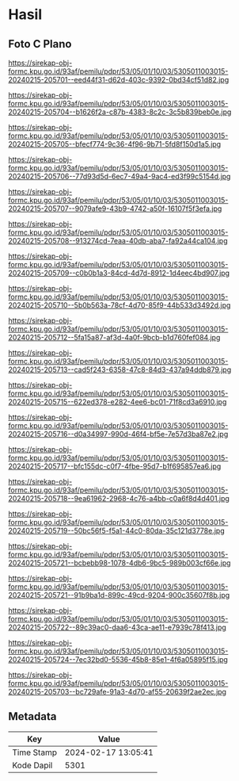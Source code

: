 # Hasil

## Foto C Plano

https://sirekap-obj-formc.kpu.go.id/93af/pemilu/pdpr/53/05/01/10/03/5305011003015-20240215-205701--eed44f31-d62d-403c-9392-0bd34cf51d82.jpg

https://sirekap-obj-formc.kpu.go.id/93af/pemilu/pdpr/53/05/01/10/03/5305011003015-20240215-205704--b1626f2a-c87b-4383-8c2c-3c5b839beb0e.jpg

https://sirekap-obj-formc.kpu.go.id/93af/pemilu/pdpr/53/05/01/10/03/5305011003015-20240215-205705--bfecf774-9c36-4f96-9b71-5fd8f150d1a5.jpg

https://sirekap-obj-formc.kpu.go.id/93af/pemilu/pdpr/53/05/01/10/03/5305011003015-20240215-205706--77d93d5d-6ec7-49a4-9ac4-ed3f99c5154d.jpg

https://sirekap-obj-formc.kpu.go.id/93af/pemilu/pdpr/53/05/01/10/03/5305011003015-20240215-205707--9079afe9-43b9-4742-a50f-16107f5f3efa.jpg

https://sirekap-obj-formc.kpu.go.id/93af/pemilu/pdpr/53/05/01/10/03/5305011003015-20240215-205708--913274cd-7eaa-40db-aba7-fa92a44ca104.jpg

https://sirekap-obj-formc.kpu.go.id/93af/pemilu/pdpr/53/05/01/10/03/5305011003015-20240215-205709--c0b0b1a3-84cd-4d7d-8912-1d4eec4bd907.jpg

https://sirekap-obj-formc.kpu.go.id/93af/pemilu/pdpr/53/05/01/10/03/5305011003015-20240215-205710--5b0b563a-78cf-4d70-85f9-44b533d3492d.jpg

https://sirekap-obj-formc.kpu.go.id/93af/pemilu/pdpr/53/05/01/10/03/5305011003015-20240215-205712--5fa15a87-af3d-4a0f-9bcb-b1d760fef084.jpg

https://sirekap-obj-formc.kpu.go.id/93af/pemilu/pdpr/53/05/01/10/03/5305011003015-20240215-205713--cad5f243-6358-47c8-84d3-437a94ddb879.jpg

https://sirekap-obj-formc.kpu.go.id/93af/pemilu/pdpr/53/05/01/10/03/5305011003015-20240215-205715--622ed378-e282-4ee6-bc01-71f8cd3a6910.jpg

https://sirekap-obj-formc.kpu.go.id/93af/pemilu/pdpr/53/05/01/10/03/5305011003015-20240215-205716--d0a34997-990d-46f4-bf5e-7e57d3ba87e2.jpg

https://sirekap-obj-formc.kpu.go.id/93af/pemilu/pdpr/53/05/01/10/03/5305011003015-20240215-205717--bfc155dc-c0f7-4fbe-95d7-b1f695857ea6.jpg

https://sirekap-obj-formc.kpu.go.id/93af/pemilu/pdpr/53/05/01/10/03/5305011003015-20240215-205718--9ea61962-2968-4c76-a4bb-c0a6f8d4d401.jpg

https://sirekap-obj-formc.kpu.go.id/93af/pemilu/pdpr/53/05/01/10/03/5305011003015-20240215-205719--50bc56f5-f5a1-44c0-80da-35c121d3778e.jpg

https://sirekap-obj-formc.kpu.go.id/93af/pemilu/pdpr/53/05/01/10/03/5305011003015-20240215-205721--bcbebb98-1078-4db6-9bc5-989b003cf66e.jpg

https://sirekap-obj-formc.kpu.go.id/93af/pemilu/pdpr/53/05/01/10/03/5305011003015-20240215-205721--91b9ba1d-899c-49cd-9204-900c35607f8b.jpg

https://sirekap-obj-formc.kpu.go.id/93af/pemilu/pdpr/53/05/01/10/03/5305011003015-20240215-205722--89c39ac0-daa6-43ca-ae11-e7939c78f413.jpg

https://sirekap-obj-formc.kpu.go.id/93af/pemilu/pdpr/53/05/01/10/03/5305011003015-20240215-205724--7ec32bd0-5536-45b8-85e1-4f6a05895f15.jpg

https://sirekap-obj-formc.kpu.go.id/93af/pemilu/pdpr/53/05/01/10/03/5305011003015-20240215-205703--bc729afe-91a3-4d70-af55-20639f2ae2ec.jpg


## Metadata

| Key        | Value               |
| ---------- | ------------------- |
| Time Stamp | 2024-02-17 13:05:41 |
| Kode Dapil | 5301                |




